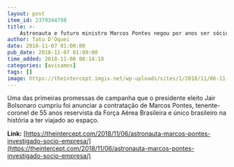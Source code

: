 ```yaml
---
layout: post
item_id: 2379344798
title: >-
    Astronauta e futuro ministro Marcos Pontes negou por anos ser sócio oculto de empresa. Virou dono dela depois que investigação prescreveu.
author: Tatu D'Oquei
date: 2018-11-07 01:00:00
pub_date: 2018-11-07 01:00:00
time_added: 2018-11-08 08:14:18
categories: [avisamos]
tags: []
image: https://theintercept.imgix.net/wp-uploads/sites/1/2018/11/06-11-18-marcos-pontes-2-1541527628.jpg?auto=compress%2Cformat&q=90&fit=crop&w=1200&h=800
---
```


Uma das primeiras promessas de campanha que o presidente eleito Jair Bolsonaro cumpriu foi anunciar a contratação de Marcos Pontes, tenente-coronel de 55 anos reservista da Força Aérea Brasileira e único brasileiro na história a ter viajado ao espaço.

**Link:** [https://theintercept.com/2018/11/06/astronauta-marcos-pontes-investigado-socio-empresa/](https://theintercept.com/2018/11/06/astronauta-marcos-pontes-investigado-socio-empresa/)

